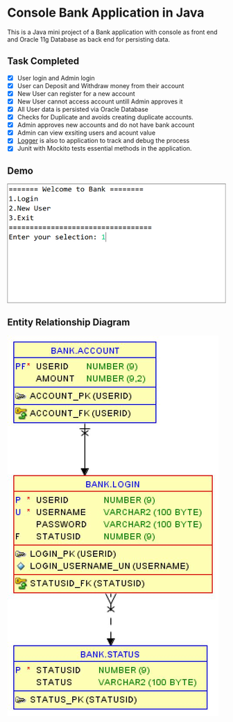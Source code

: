 # Console Bank Application in Java

This is a Java mini project of a Bank application with console as front end and Oracle 11g Database as back end for persisting data.

## Task Completed

- [x] User login and Admin login
- [x] User can Deposit and Withdraw money from their account
- [x] New User can register for a new account
- [x] New User cannot access account untill Admin approves it
- [x] All User data is persisted via Oracle Database
- [X] Checks for Duplicate and avoids creating duplicate accounts.
- [x] Admin approves new accounts and do not have bank account
- [X] Admin can view exsiting users and acount value
- [x] [Logger](MiniProject2/logs/exampleLog.log) is also to application to track and debug the process
- [x] Junit with Mockito tests essential methods in the application.

## Demo

![demo](demo.gif)

## Entity Relationship Diagram

![ERD](ERD.png)









